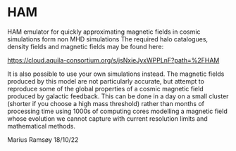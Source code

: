 # HAM
HAM emulator for quickly approximating magnetic fields in cosmic simulations form non MHD simulations
The required halo catalogues, density fields and magnetic fields may be found here:

https://cloud.aquila-consortium.org/s/jsNxieJyxWPPLnF?path=%2FHAM


It is also possible to use your own simulations instead.  The magnetic fields produced by this model are not particularly accurate, but attempt to reproduce some of the global properties of a cosmic magnetic field produced by galactic feedback.  This can be done in a day on a small cluster (shorter if you choose a high mass threshold) rather than months of processing time using 1000s of computing cores modelling a magnetic field whose evolution we cannot capture with current resolution limits and mathematical methods.  


Marius Ramsøy 
18/10/22
